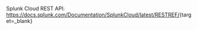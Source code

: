 Splunk Cloud REST API: <https://docs.splunk.com/Documentation/SplunkCloud/latest/RESTREF/>{target=_blank}